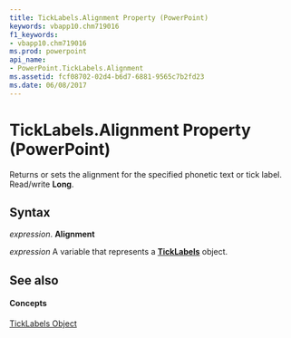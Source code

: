 ```yaml
---
title: TickLabels.Alignment Property (PowerPoint)
keywords: vbapp10.chm719016
f1_keywords:
- vbapp10.chm719016
ms.prod: powerpoint
api_name:
- PowerPoint.TickLabels.Alignment
ms.assetid: fcf08702-02d4-b6d7-6881-9565c7b2fd23
ms.date: 06/08/2017
---
```



# TickLabels.Alignment Property (PowerPoint)

Returns or sets the alignment for the specified phonetic text or tick label. Read/write  **Long**.


## Syntax

 _expression_. **Alignment**

 _expression_ A variable that represents a **[TickLabels](PowerPoint.TickLabels.md)** object.


## See also


#### Concepts


[TickLabels Object](PowerPoint.TickLabels.md)

